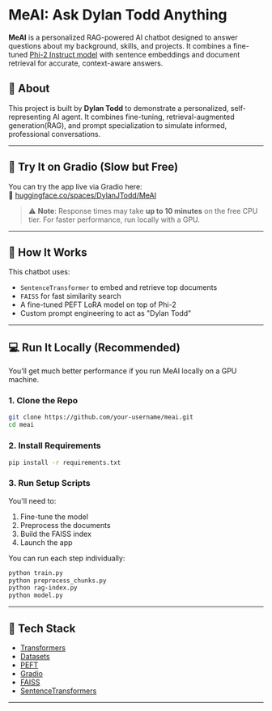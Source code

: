 # MeAI: Ask Dylan Todd Anything

**MeAI** is a personalized RAG-powered AI chatbot designed to answer questions about my background, skills, and projects. It combines a fine-tuned [Phi-2 Instruct model](https://huggingface.co/rasyosef/phi-2-instruct-v0.1) with sentence embeddings and document retrieval for accurate, context-aware answers.


## 🙋 About

This project is built by **Dylan Todd** to demonstrate a personalized, self-representing AI agent. It combines fine-tuning, retrieval-augmented generation(RAG), and prompt specialization to simulate informed, professional conversations.

---

## 🚀 Try It on Gradio (Slow but Free)

You can try the app live via Gradio here:  
🔗 [huggingface.co/spaces/DylanJTodd/MeAI](https://huggingface.co/spaces/DylanJTodd/MeAI)

> ⚠️ **Note**: Response times may take **up to 10 minutes** on the free CPU tier. For faster performance, run locally with a GPU.

---

## 🧠 How It Works

This chatbot uses:
- `SentenceTransformer` to embed and retrieve top documents
- `FAISS` for fast similarity search
- A fine-tuned PEFT LoRA model on top of Phi-2
- Custom prompt engineering to act as "Dylan Todd"

---

## 💻 Run It Locally (Recommended)

You’ll get much better performance if you run MeAI locally on a GPU machine.

### 1. Clone the Repo
```bash
git clone https://github.com/your-username/meai.git
cd meai
````

### 2. Install Requirements

```bash
pip install -r requirements.txt
```

### 3. Run Setup Scripts

You'll need to:

1. Fine-tune the model
2. Preprocess the documents
3. Build the FAISS index
4. Launch the app

You can run each step individually:

```bash
python train.py
python preprocess_chunks.py
python rag-index.py
python model.py
```
---

## 🧩 Tech Stack

* [Transformers](https://huggingface.co/docs/transformers/index)
* [Datasets](https://huggingface.co/docs/datasets/index)
* [PEFT](https://github.com/huggingface/peft)
* [Gradio](https://gradio.app)
* [FAISS](https://github.com/facebookresearch/faiss)
* [SentenceTransformers](https://www.sbert.net/)

---
